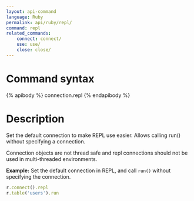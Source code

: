 ```yaml
---
layout: api-command 
language: Ruby
permalink: api/ruby/repl/
command: repl 
related_commands:
    connect: connect/
    use: use/
    close: close/
---
```



# Command syntax #

{% apibody %}
connection.repl
{% endapibody %}

# Description #

Set the default connection to make REPL use easier. Allows calling run() without specifying a connection. 

Connection objects are not thread safe and repl connections should not be used in multi-threaded environments.

__Example:__ Set the default connection in REPL, and call `run()` without specifying the connection.

```rb
r.connect().repl
r.table('users').run
```


